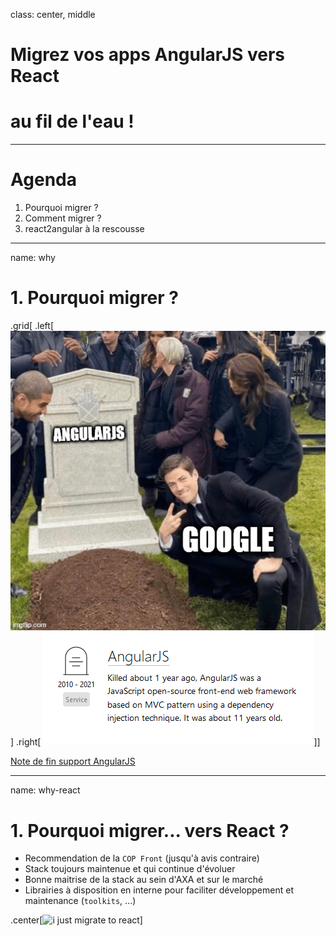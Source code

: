 class: center, middle

# Migrez vos apps AngularJS vers React
# au fil de l'eau !

---

# Agenda

1. Pourquoi migrer ?
2. Comment migrer ?
3. react2angular à la rescousse

---

name: why

# 1. Pourquoi migrer ?

.grid[
.left[
![left-aligned image](img/andularjs_dead.jpg)]
.right[
![Right-aligned image](img/killed_by_google.png)]]

[Note de fin support AngularJS](https://blog.angular.io/discontinued-long-term-support-for-angularjs-cc066b82e65a)

---

name: why-react

# 1. Pourquoi migrer... vers React ?

- Recommendation de la `COP Front` (jusqu'à avis contraire)
- Stack toujours maintenue et qui continue d'évoluer
- Bonne maitrise de la stack au sein d'AXA et sur le marché
- Librairies à disposition en interne pour faciliter développement et maintenance (`toolkits`, ...)

.center[![i just migrate to react](https://i.imgflip.com/78l9y9.jpg)]